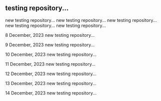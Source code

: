 testing repository...
---------------------
new testing repository...
new testing repository...
new testing repository...
new testing repository...
new testing repository...

8 December, 2023
new testing repository...

9 December, 2023
new testing repository...

10 December, 2023
new testing repository...

11 December, 2023
new testing repository...

12 December, 2023
new testing repository...

13 December, 2023
new testing repository...

14 December, 2023
new testing repository...